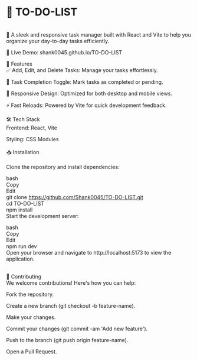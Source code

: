 <h1>📝 TO-DO-LIST</h1>   </br>
🎯 A sleek and responsive task manager built with React and Vite to help you organize your day-to-day tasks efficiently.</br>

🔗 Live Demo: shank0045.github.io/TO-DO-LIST</br>

🚀 Features</br>
✅ Add, Edit, and Delete Tasks: Manage your tasks effortlessly.</br>

🔄 Task Completion Toggle: Mark tasks as completed or pending.</br>

📱 Responsive Design: Optimized for both desktop and mobile views.</br>

⚡ Fast Reloads: Powered by Vite for quick development feedback.</br>

🛠️ Tech Stack</br>
Frontend: React, Vite</br>

Styling: CSS Modules</br>
</br>
📥 Installation</br></br>
Clone the repository and install dependencies:</br>

bash</br>
Copy</br>
Edit</br>
git clone https://github.com/Shank0045/TO-DO-LIST.git</br>
cd TO-DO-LIST</br>
npm install</br>
Start the development server:</br>

bash</br>
Copy</br>
Edit</br>
npm run dev</br>
Open your browser and navigate to http://localhost:5173 to view the application.</br>
</br>



🤝 Contributing</br>
We welcome contributions! Here's how you can help:</br>

Fork the repository.</br>

Create a new branch (git checkout -b feature-name).</br>

Make your changes.</br>

Commit your changes (git commit -am 'Add new feature').</br>

Push to the branch (git push origin feature-name).</br>

Open a Pull Request.</br>



